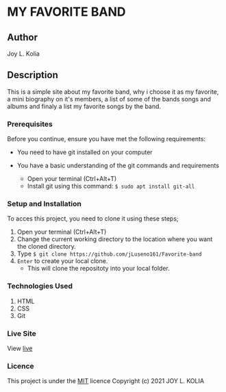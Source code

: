 # MY FAVORITE BAND

## Author
Joy L. Kolia

## Description
This is a simple site about my favorite band, why i choose it as my favorite, a mini biography on it's members, a list of some of the bands songs and albums and finaly a list my favorite songs by the band.

### Prerequisites

Before you continue, ensure you have met the following requirements:

* You need to have git installed on your computer
* You have a basic understanding of the git commands and requirements
    
   -  Open your terminal (Ctrl+Alt+T)
   -  Install git using this command:
        `$ sudo apt install git-all`

### Setup and Installation
To acces this project, you need to clone it using these steps;
1. Open your terminal (Ctrl+Alt+T)
2. Change the current working directory to the location where you want the cloned directory.
3. Type `$ git clone https://github.com/jLuseno161/Favorite-band`
4. `Enter` to create your local clone.
    * This will clone the repositoty into your local folder.

### Technologies Used
1. HTML
2. CSS
3. Git

### Live Site
View [live](https://)

### Licence
This project is under the  [MIT](LICENSE) licence
Copyright (c) 2021 JOY L. KOLIA